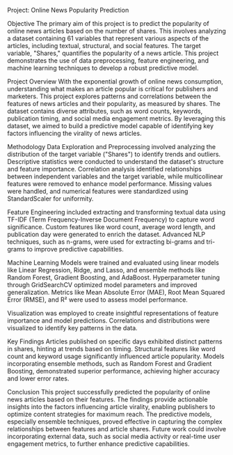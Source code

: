 Project: Online News Popularity Prediction  

Objective 
The primary aim of this project is to predict the popularity of online news articles based on the number of shares. This involves analyzing a dataset containing 61 variables that represent various aspects of the articles, including textual, structural, and social features. The target variable, "Shares," quantifies the popularity of a news article. This project demonstrates the use of data preprocessing, feature engineering, and machine learning techniques to develop a robust predictive model.

Project Overview 
With the exponential growth of online news consumption, understanding what makes an article popular is critical for publishers and marketers. This project explores patterns and correlations between the features of news articles and their popularity, as measured by shares. The dataset contains diverse attributes, such as word counts, keywords, publication timing, and social media engagement metrics. By leveraging this dataset, we aimed to build a predictive model capable of identifying key factors influencing the virality of news articles.

Methodology 
Data Exploration and Preprocessing involved analyzing the distribution of the target variable ("Shares") to identify trends and outliers. Descriptive statistics were conducted to understand the dataset's structure and feature importance. Correlation analysis identified relationships between independent variables and the target variable, while multicollinear features were removed to enhance model performance. Missing values were handled, and numerical features were standardized using StandardScaler for uniformity.

Feature Engineering included extracting and transforming textual data using TF-IDF (Term Frequency-Inverse Document Frequency) to capture word significance. Custom features like word count, average word length, and publication day were generated to enrich the dataset. Advanced NLP techniques, such as n-grams, were used for extracting bi-grams and tri-grams to improve predictive capabilities.

Machine Learning Models were trained and evaluated using linear models like Linear Regression, Ridge, and Lasso, and ensemble methods like Random Forest, Gradient Boosting, and AdaBoost. Hyperparameter tuning through GridSearchCV optimized model parameters and improved generalization. Metrics like Mean Absolute Error (MAE), Root Mean Squared Error (RMSE), and R² were used to assess model performance.

Visualization was employed to create insightful representations of feature importance and model predictions. Correlations and distributions were visualized to identify key patterns in the data.

Key Findings
Articles published on specific days exhibited distinct patterns in shares, hinting at trends based on timing. Structural features like word count and keyword usage significantly influenced article popularity. Models incorporating ensemble methods, such as Random Forest and Gradient Boosting, demonstrated superior performance, achieving higher accuracy and lower error rates.

Conclusion
This project successfully predicted the popularity of online news articles based on their features. The findings provide actionable insights into the factors influencing article virality, enabling publishers to optimize content strategies for maximum reach. The predictive models, especially ensemble techniques, proved effective in capturing the complex relationships between features and article shares. Future work could involve incorporating external data, such as social media activity or real-time user engagement metrics, to further enhance predictive capabilities.
